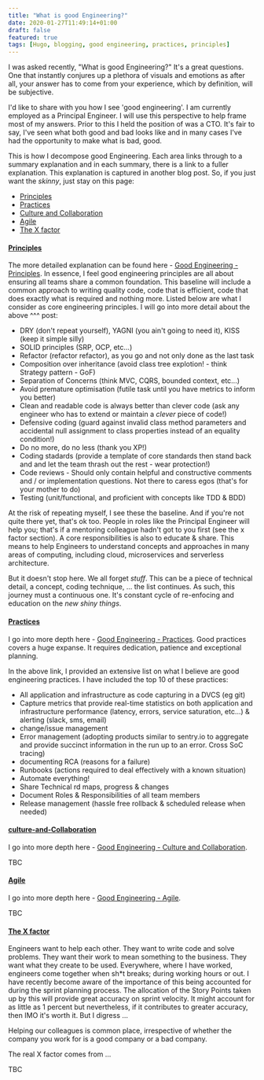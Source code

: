 ```yaml
---
title: "What is good Engineering?"
date: 2020-01-27T11:49:14+01:00
draft: false
featured: true
tags: [Hugo, blogging, good engineering, practices, principles]
---
```


I was asked recently, "What is good Engineering?"  It's a great questions.  One that instantly conjures up a plethora of visuals and emotions as after all, your answer has to come from your experience, which by definition, will be subjective.  

I'd like to share with you how I see 'good engineering'.  I am currently employed as a Principal Engineer. I will use this perspective to help frame most of my answers.  Prior to this I held the position of was a CTO. It's fair to say, I've seen what both good and bad looks like and in many cases I've had the opportunity to make what is bad, good.

This is how I decompose good Engineering. Each area links through to a summary explanation and in each summary, there is a link to a fuller explanation. This explanation is captured in another blog post. So, if you just want the _skinny_, just stay on this page:

- [Principles](#principles)
- [Practices](#practices)
- [Culture and Collaboration](#culture-and-collaboration)
- [Agile](#agile)
- [The X factor](#the-x-factor)

#### [Principles]()

The more detailed explanation can be found here - [Good Engineering - Principles](/blog/principles).  In essence, I feel good engineering principles are all about ensuring all teams share a common foundation. This baseline will include a common approach to writing quality code, code that is efficient, code that does exactly what is required and nothing more.  Listed below are what I consider as core engineering principles.  I will go into more detail about the above ^^^ post:

- DRY (don't repeat yourself), YAGNI (you ain't going to need it), KISS (keep it simple silly)
- SOLID principles (SRP, OCP, etc...)
- Refactor (refactor refactor), as you go and not only done as the last task
- Composition over inheritance (avoid class tree explotion! - think Strategy pattern - GoF)
- Separation of Concerns (think MVC, CQRS, bounded context, etc...)
- Avoid premature optimisation (futile task until you have metrics to inform you better) 
- Clean and readable code is always better than clever code (ask any engineer who has to extend or maintain a _clever_ piece of code!)
- Defensive coding (guard against invalid class method parameters and accidental null assignment to class properties instead of an equality condition!)
- Do no more, do no less (thank you XP!)
- Coding stadards (provide a template of core standards then stand back and and let the team thrash out the rest - wear protection!)
- Code reviews - Should only contain helpful and constructive comments and / or implementation questions. Not there to caress egos (that's for your mother to do)
- Testing (unit/functional, and proficient with concepts like TDD & BDD)

At the risk of repeating myself, I see these the baseline.  And if you're not quite there yet, that's ok too. People in roles like the Principal Engineer will help you; that's if a mentoring colleague hadn't got to you first (see the x factor section). A core responsibilities is also to educate & share.  This means to help Engineers to understand concepts and approaches in many areas of computing, including cloud, microservices and serverless architecture.

But it doesn't stop here.  We all forget _stuff_. This can be a piece of technical detail, a concept, coding technique, ... the list continues. As such, this journey must a continuous one.  It's constant cycle of re-enfocing and education on the _new shiny things_. 

#### [Practices]()

I go into more depth here - [Good Engineering - Practices](/blog/practices).  Good practices covers a huge expanse. It requires dedication, patience and exceptional planning. 

In the above link, I provided an extensive list on what I believe are good engineering practices.  I have included the top 10 of these practices:

- All application and infrastructure as code capturing in a DVCS (eg git)
- Capture metrics that provide real-time statistics on both application and infrastructure performance (latency, errors, service saturation, etc...) & alerting (slack, sms, email)
- change/issue management
- Error management (adopting products similar to sentry.io to aggregate and provide succinct information in the run up to an error. Cross SoC tracing)
- documenting RCA (reasons for a failure)
- Runbooks (actions required to deal effectively with a known situation)
- Automate everything!
- Share Technical rd maps, progress & changes
- Document Roles & Responsibilities of all team members
- Release management (hassle free rollback & scheduled release when needed)

#### [culture-and-Collaboration]()

I go into more depth here - [Good Engineering - Culture and Collaboration](/blog/culture-and-collaboration). 

TBC

#### [Agile]()

I go into more depth here - [Good Engineering - Agile](/blog/agile). 

TBC

#### [The X factor]()

Engineers want to help each other.  They want to write code and solve problems.  They want their work to mean something to the business.  They want what they create to be used.  Everywhere, where I have worked, engineers come together when sh*t breaks; during working hours or out.  I have recently become aware of the importance of this being accounted for during the sprint planning process. The allocation of the Story Points taken up by this will provide great accuracy on sprint velocity. It might account for as little as 1 percent but nevertheless, if it contributes to greater accuracy, then IMO it's worth it.  But I digress ...

Helping our colleagues is common place, irrespective of whether the company you work for is a good company or a bad company. 

The real X factor comes from ...

TBC


